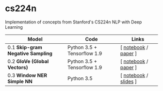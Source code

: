 # cs224n
Implementation of concepts from Stanford's CS224n NLP with Deep Learning


Model | Code | Links
------|------|------
0.1  **Skip-gram Negative Sampling** | Python 3.5 + Tensorflow 1.9 | \[ [notebook](https://github.com/howkhang/cs224n/blob/master/notebooks/word2vec-skipgram.ipynb) / [paper](https://papers.nips.cc/paper/5021-distributed-representations-of-words-and-phrases-and-their-compositionality.pdf) \]
0.2 **GloVe (Global Vectors)** | Python 3.5 + Tensorflow 1.9 | \[ [notebook](https://github.com/howkhang/cs224n/blob/master/notebooks/glove.ipynb) / [paper](https://nlp.stanford.edu/pubs/glove.pdf) \]
0.3 **Window NER Simple NN** | Python 3.5 | \[ [notebook](https://github.com/howkhang/cs224n/blob/master/notebooks/window_classifier_nn.ipynb) / [slides](https://web.stanford.edu/class/cs224n/lectures/lecture4.pdf) \]
